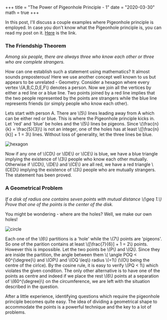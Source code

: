 +++
title = "The Power of Pigeonhole Principle - 1"
date = "2020-03-30"
math = true
+++
 
In this post, I'll discuss a couple examples where Pigeonhole principle is employed. In case you don't know what the Pigeonhole principle is, you can read my post on it. [Here](https://isocyanide.github.io/php1/) is the link. 

### The Friendship Theorem

_Among six people, there are always three who know each other or three who are complete strangers._

How can one establish such a statement using mathematics? It almost sounds preposterous! Here we use another concept well known to us but appears to be unrelated - Geometry. Consider a hexagon where every vertex \\(A,B,C,D,E,F\\) denotes a person. Now we join all the vertices by either a red line or a blue line. Two points joined by a red line implies that the two people represented by the points are strangers while the blue line represents friends (or simply people who know each other). 

Lets start with person A. There are \\(5\\) lines leading away from A which can be either red or blue. This is where the Pigeonhole principle kicks in. Let 'red' and 'blue' be holes and the \\(5\\) lines be pigeons. Since \\(\frac{n}{k} = \frac{5}{3}\\) is not an integer, one of the holes has at least \\([\frac{n}{k}] + 1 = 3\\) lines. Without loss of generality, let the three lines be blue. 

![hexagon](/hexagon.jpg#center)

Now if any one of \\(CD\\) or \\(DE\\) or \\(CE\\) is blue, we have a blue triangle implying the existence of \\(3\\) people who know each other mutually. Otherwise if \\(CD\\), \\(DE\\) and \\(CE\\) are all red, we have a red triangle \\(CED\\) implying the existence of \\(3\\) people who are mutually strangers. The statement has been proved. 

### A Geometrical Problem

_If a disk of radius one contains seven points with mutual distance \\(\geq 1.\\) Prove that one of the points is the center of the disk._

You might be wondering - where are the holes? Well, we make our own holes! 

![circle](/circle.jpg#center)

Each one of the \\(6\\) partitions is a 'hole' while the \\(7\\) points are 'pigeons'. So one of the parition contains at least \\([\frac{7}{6}] + 1 = 2\\) points. However this is impossible. Let the two points be  \\(P\\) and \\(Q\\). Since they are inside the partition, the angle between them \\( \angle POQ < 60^{\degree}\\) and \\(OP\\) and \\(OQ \leq\\) radius \\(=1\\) (\\(O\\) being the centre of the cirlce). By the cosine rule, it is easy to verify \\(PQ < 1\\) which violates the given condition.
The only other alternative is to have one of the points as centre and indeed if we place the rest \\(6\\) points at a separation of \\(60^{\degree}\\) on the circumference, we are left with the situation described in the question. 

After a little experience, identifying questions which require the pigeonhole principle becomes quite easy. The idea of dividing a geometrical shape to accommodate the points is a powerful technique and the key to a lot of problems. 
